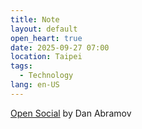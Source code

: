 ```yaml
---
title: Note
layout: default
open_heart: true
date: 2025-09-27 07:00
location: Taipei
tags: 
  - Technology
lang: en-US
---
```


[Open Social](https://overreacted.io/open-social/) by Dan Abramov
